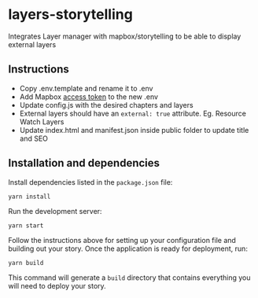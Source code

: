 # layers-storytelling

Integrates Layer manager with mapbox/storytelling to be able to display external layers

## Instructions

- Copy .env.template and rename it to .env
- Add Mapbox [access token](https://docs.mapbox.com/help/glossary/access-token) to the new .env
- Update config.js with the desired chapters and layers
- External layers should have an ``` external: true ``` attribute. Eg. Resource Watch Layers
- Update index.html and manifest.json inside public folder to update title and SEO

## Installation and dependencies

Install dependencies listed in the `package.json` file:

```
yarn install
```

Run the development server:

```
yarn start
```

Follow the instructions above for setting up your configuration file and building out your story. Once the application is ready for deployment, run:

```
yarn build
```

This command will generate a `build` directory that contains everything you will need to deploy your story.
